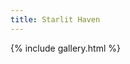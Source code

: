 ```yaml
---
title: Starlit Haven
---
```

{% include gallery.html %}
<a-entity environment="preset: forest"></a-entity>
